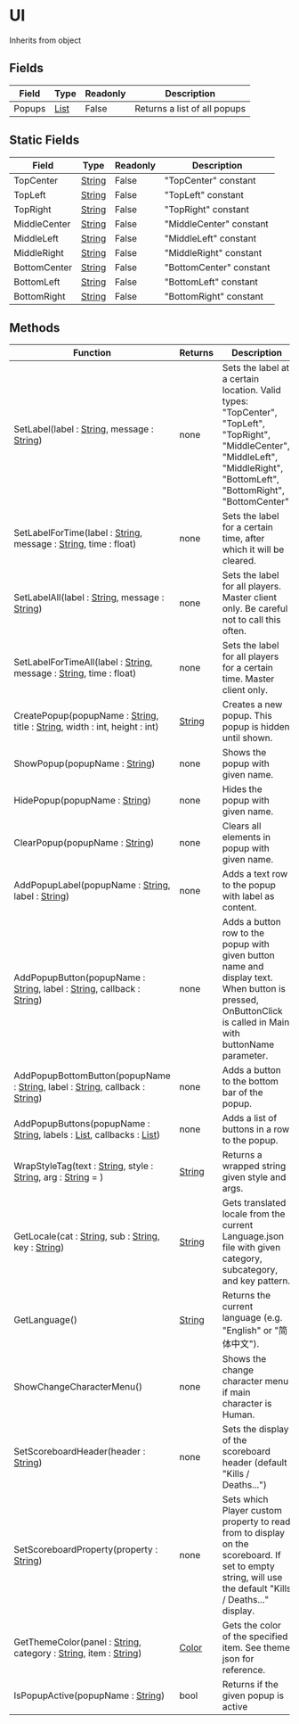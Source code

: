 # UI
Inherits from object
## Fields
|Field|Type|Readonly|Description|
|---|---|---|---|
|Popups|[List](../objects/List.md)|False|Returns a list of all popups|
## Static Fields
|Field|Type|Readonly|Description|
|---|---|---|---|
|TopCenter|[String](../static/String.md)|False|"TopCenter" constant|
|TopLeft|[String](../static/String.md)|False|"TopLeft" constant|
|TopRight|[String](../static/String.md)|False|"TopRight" constant|
|MiddleCenter|[String](../static/String.md)|False|"MiddleCenter" constant|
|MiddleLeft|[String](../static/String.md)|False|"MiddleLeft" constant|
|MiddleRight|[String](../static/String.md)|False|"MiddleRight" constant|
|BottomCenter|[String](../static/String.md)|False|"BottomCenter" constant|
|BottomLeft|[String](../static/String.md)|False|"BottomLeft" constant|
|BottomRight|[String](../static/String.md)|False|"BottomRight" constant|
## Methods
|Function|Returns|Description|
|---|---|---|
|SetLabel(label : [String](../static/String.md), message : [String](../static/String.md))|none|Sets the label at a certain location. Valid types: "TopCenter", "TopLeft", "TopRight", "MiddleCenter", "MiddleLeft", "MiddleRight", "BottomLeft", "BottomRight", "BottomCenter".|
|SetLabelForTime(label : [String](../static/String.md), message : [String](../static/String.md), time : float)|none|Sets the label for a certain time, after which it will be cleared.|
|SetLabelAll(label : [String](../static/String.md), message : [String](../static/String.md))|none|Sets the label for all players. Master client only. Be careful not to call this often.|
|SetLabelForTimeAll(label : [String](../static/String.md), message : [String](../static/String.md), time : float)|none|Sets the label for all players for a certain time. Master client only.|
|CreatePopup(popupName : [String](../static/String.md), title : [String](../static/String.md), width : int, height : int)|[String](../static/String.md)|Creates a new popup. This popup is hidden until shown.|
|ShowPopup(popupName : [String](../static/String.md))|none|Shows the popup with given name.|
|HidePopup(popupName : [String](../static/String.md))|none|Hides the popup with given name.|
|ClearPopup(popupName : [String](../static/String.md))|none|Clears all elements in popup with given name.|
|AddPopupLabel(popupName : [String](../static/String.md), label : [String](../static/String.md))|none|Adds a text row to the popup with label as content.|
|AddPopupButton(popupName : [String](../static/String.md), label : [String](../static/String.md), callback : [String](../static/String.md))|none|Adds a button row to the popup with given button name and display text. When button is pressed, OnButtonClick is called in Main with buttonName parameter.|
|AddPopupBottomButton(popupName : [String](../static/String.md), label : [String](../static/String.md), callback : [String](../static/String.md))|none|Adds a button to the bottom bar of the popup.|
|AddPopupButtons(popupName : [String](../static/String.md), labels : [List](../objects/List.md), callbacks : [List](../objects/List.md))|none|Adds a list of buttons in a row to the popup.|
|WrapStyleTag(text : [String](../static/String.md), style : [String](../static/String.md), arg : [String](../static/String.md) = )|[String](../static/String.md)|Returns a wrapped string given style and args.|
|GetLocale(cat : [String](../static/String.md), sub : [String](../static/String.md), key : [String](../static/String.md))|[String](../static/String.md)|Gets translated locale from the current Language.json file with given category, subcategory, and key pattern.|
|GetLanguage()|[String](../static/String.md)|Returns the current language (e.g. "English" or "简体中文").|
|ShowChangeCharacterMenu()|none|Shows the change character menu if main character is Human.|
|SetScoreboardHeader(header : [String](../static/String.md))|none|Sets the display of the scoreboard header (default "Kills / Deaths...")|
|SetScoreboardProperty(property : [String](../static/String.md))|none|Sets which Player custom property to read from to display on the scoreboard. If set to empty string, will use the default "Kills / Deaths..." display.|
|GetThemeColor(panel : [String](../static/String.md), category : [String](../static/String.md), item : [String](../static/String.md))|[Color](../objects/Color.md)|Gets the color of the specified item. See theme json for reference.|
|IsPopupActive(popupName : [String](../static/String.md))|bool|Returns if the given popup is active|
